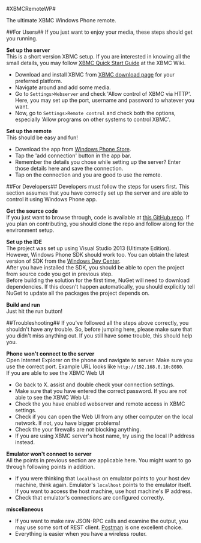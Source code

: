 #XBMCRemoteWP#

The ultimate XBMC Windows Phone remote.

##For Users##
If you just want to enjoy your media, these steps should get you running.

**Set up the server**  
This is a short version XBMC setup. If you are interested in knowing all the small details, you may follow [XBMC Quick Start Guide](http://wiki.xbmc.org/?title=XBMC_Quick_Start_Guide) at the XBMC Wiki.
* Download and install XBMC from [XBMC download page](http://xbmc.org/download/) for your preferred platform.
* Navigate around and add some media.
* Go to `Settings>Webserver` and check 'Allow control of XBMC via HTTP'. Here, you may set up the port, username and password to whatever you want.
* Now, go to `Settings>Remote control` and check both the options, especially 'Allow programs on other systems to control XBMC'.

**Set up the remote**  
This should be easy and fun!
* Download the app from [Windows Phone Store](http://www.windowsphone.com/s?appid=3897b459-b11b-41eb-9cea-dd9e53c55b78).
* Tap the 'add connection' button in the app bar.
* Remember the details you chose while setting up the server? Enter those details here and save the connection.
* Tap on the connection and you are good to use the remote.

##For Developers##
Developers must follow the steps for users first. This section assumes that you have correctly set up the server and are able to control it using Windows Phone app.

**Get the source code**  
If you just want to browse through, code is available at [this GitHub repo](https://github.com/akshay2000/XBMCRemoteWP). If you plan on contributing, you should clone the repo and follow along for the environment setup.

**Set up the IDE**  
The project was set up using Visual Studio 2013 (Ultimate Edition). However, Windows Phone SDK should work too. You can obtain the latest version of SDK from the [Windows Dev Center](http://dev.windows.com/en-us/develop/download-phone-sdk).  
After you have installed the SDK, you should be able to open the project from source code you got in previous step.  
Before building the solution for the first time, NuGet will need to download dependencies. If this doesn't happen automatically, you should explicitly tell NuGet to update all the packages the project depends on.

**Build and run**  
Just hit the run button!

##Troubleshooting##
If you've followed all the steps above correctly, you shouldn't have any trouble. So, before jumping here, please make sure that you didn't miss anything out. If you still have some trouble, this should help you.

**Phone won't connect to the server**  
Open Internet Explorer on the phone and navigate to server. Make sure you use the correct port. Example URL looks like `http://192.168.0.10:8080`.  
If you are able to see the XBMC Web UI
* Go back to X. assist and double check your connection settings.
* Make sure that you have entered the correct password.
If you are _not_ able to see the XBMC Web UI:
* Check the you have enabled webserver and remote access in XBMC settings.
* Check if you can open the Web UI from any other computer on the local network. If not, you have bigger problems!
* Check the your firewalls are not blocking anything.
* If you are using XBMC server's host name, try using the local IP address instead.

**Emulator won't connect to server**  
All the points in previous section are applicable here. You might want to go through following points in addition.
* If you were thinking that `localhost` on emulator points to your host dev machine, think again. Emulator's `localhost` points to the emulator itself. If you want to access the host machine, use host machine's IP address.
* Check that emulator's connections are configured correctly.

**miscellaneous**  
* If you want to make raw JSON-RPC calls and examine the output, you may use some sort of REST client. [Postman](http://www.getpostman.com/) is one excellent choice.
* Everything is easier when you have a wireless router.

